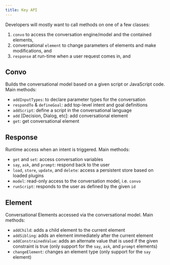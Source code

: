 ```yaml
---
title: Key API
---
```

Developers will mostly want to call methods on one of a few classes:
1. `convo` to access the conversation engine/model and the contained elements,
2. conversational `element` to change parameters of elements and make modifications, and
3. `response` at run-time when a user request comes in, and

## Convo

Builds the conversational model based on a given script or JavaScript code. Main methods:
- `addInputTypes`: to declare parameter types for the conversation
- `respondTo` & `defineGoal`: add top-level intent and goal definitions
- `addScript`: define a script in the conversational language
- `add` [Decision, Dialog, etc]: add conversational element
- `get`: get conversational element

## Response

Runtime access when an intent is triggered. Main methods:
- `get` and `set`: access conversation variables
- `say`, `ask`, and `prompt`: respond back to the user
- `load`, `store`, `update`, and `delete`: access a persistent store based on loaded plugins
- `model`: read-only access to the conversation model, i.e. `convo`
- `runScript`: responds to the user as defined by the given `id`

## Element

Conversational Elements accessed via the conversational model. Main methods:
- `addChild`: adds a child element to the current element
- `addSibling`: adds an element immediately after the current element
- `addConstrainedValue`: adds an alternate value that is used if the given constraint is true (only support for the `say`, `ask`, and `prompt` elements)
- `changeElement`: changes an element type (only support for the `say` element)
